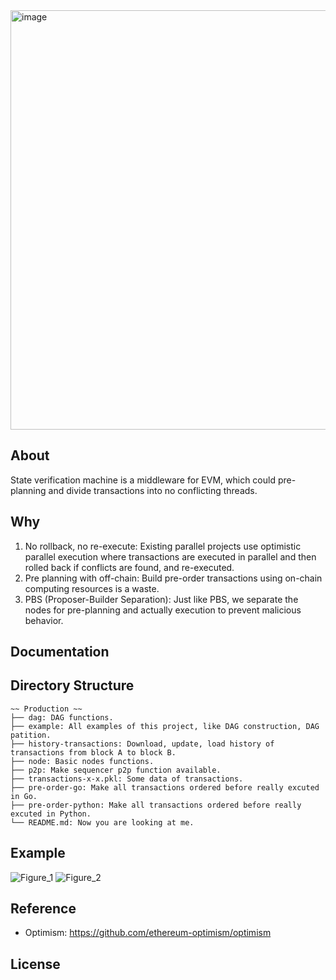 <img width="671" alt="image" src="https://user-images.githubusercontent.com/120435282/207215816-7a295046-689a-464d-9e0c-06d38cd0ddf9.png">

## About
State verification machine is a middleware for EVM, which could pre-planning and divide transactions into no conflicting threads.

## Why
1. No rollback, no re-execute: Existing parallel projects use optimistic parallel execution where transactions are executed in parallel and then rolled back if conflicts are found, and re-executed.
2. Pre planning with off-chain: Build pre-order transactions using on-chain computing resources is a waste.
3. PBS (Proposer-Builder Separation): Just like PBS, we separate the nodes for pre-planning and actually execution to prevent malicious behavior.

## Documentation

## Directory Structure
```
~~ Production ~~
├── dag: DAG functions.
├── example: All examples of this project, like DAG construction, DAG patition.
├── history-transactions: Download, update, load history of transactions from block A to block B.
├── node: Basic nodes functions.
├── p2p: Make sequencer p2p function available.
├── transactions-x-x.pkl: Some data of transactions.
├── pre-order-go: Make all transactions ordered before really excuted in Go.
├── pre-order-python: Make all transactions ordered before really excuted in Python.
└── README.md: Now you are looking at me.
```

## Example
![Figure_1](https://user-images.githubusercontent.com/120435282/207559258-09c9d07e-d68a-49fb-b3d8-579beecf209f.png)
![Figure_2](https://user-images.githubusercontent.com/120435282/207560699-d06ff8df-d704-48da-8fae-9c905d248f60.png)

## Reference
- Optimism: https://github.com/ethereum-optimism/optimism

## License
